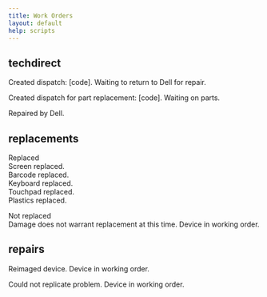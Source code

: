 ```yaml
---
title: Work Orders
layout: default
help: scripts
---
```


## techdirect

Created dispatch: [code]. Waiting to return to Dell for repair.

Created dispatch for part replacement: [code]. Waiting on parts.

Repaired by Dell.

## replacements

Replaced  
Screen replaced.  
Barcode replaced.  
Keyboard replaced.  
Touchpad replaced.  
Plastics replaced.

Not replaced  
Damage does not warrant replacement at this time. Device in working order.

## repairs

Reimaged device. Device in working order.

Could not replicate problem. Device in working order.

